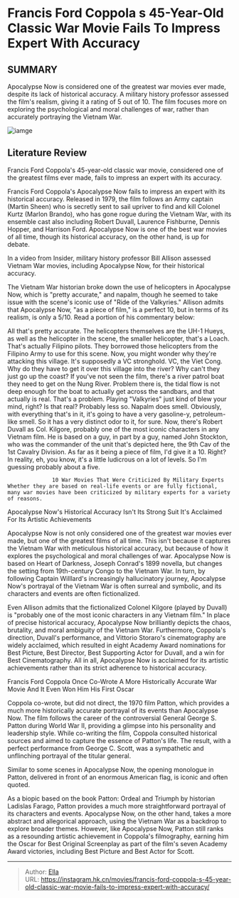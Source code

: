 # Francis Ford Coppola s 45-Year-Old Classic War Movie Fails To Impress Expert With Accuracy


## SUMMARY 



  Apocalypse Now is considered one of the greatest war movies ever made, despite its lack of historical accuracy.   A military history professor assessed the film&#39;s realism, giving it a rating of 5 out of 10.   The film focuses more on exploring the psychological and moral challenges of war, rather than accurately portraying the Vietnam War.  

![iamge](https://static1.srcdn.com/wordpress/wp-content/uploads/2024/01/untitled-18.jpg)

## Literature Review

Francis Ford Coppola&#39;s 45-year-old classic war movie, considered one of the greatest films ever made, fails to impress an expert with its accuracy.




Francis Ford Coppola&#39;s Apocalypse Now fails to impress an expert with its historical accuracy. Released in 1979, the film follows an Army captain (Martin Sheen) who is secretly sent to sail upriver to find and kill Colonel Kurtz (Marlon Brando), who has gone rogue during the Vietnam War, with its ensemble cast also including Robert Duvall, Laurence Fishburne, Dennis Hopper, and Harrison Ford. Apocalypse Now is one of the best war movies of all time, though its historical accuracy, on the other hand, is up for debate.




In a video from Insider, military history professor Bill Allison assessed Vietnam War movies, including Apocalypse Now, for their historical accuracy.


 

The Vietnam War historian broke down the use of helicopters in Apocalypse Now, which is &#34;pretty accurate,&#34; and napalm, though he seemed to take issue with the scene&#39;s iconic use of &#34;Ride of the Valkyries.&#34; Allison admits that Apocalypse Now, &#34;as a piece of film,&#34; is a perfect 10, but in terms of its realism, is only a 5/10. Read a portion of his commentary below:


All that&#39;s pretty accurate. The helicopters themselves are the UH-1 Hueys, as well as the helicopter in the scene, the smaller helicopter, that&#39;s a Loach. That&#39;s actually Filipino pilots. They borrowed those helicopters from the Filipino Army to use for this scene.
Now, you might wonder why they&#39;re attacking this village. It&#39;s supposedly a VC stronghold. VC, the Viet Cong. Why do they have to get it over this village into the river? Why can&#39;t they just go up the coast? If you&#39;ve not seen the film, there&#39;s a river patrol boat they need to get on the Nung River. Problem there is, the tidal flow is not deep enough for the boat to actually get across the sandbars, and that actually is real. That&#39;s a problem. Playing &#34;Valkyries&#34; just kind of blew your mind, right? Is that real? Probably less so.
Napalm does smell. Obviously, with everything that&#39;s in it, it&#39;s going to have a very gasoline-y, petroleum-like smell. So it has a very distinct odor to it, for sure. Now, there&#39;s Robert Duvall as Col. Kilgore, probably one of the most iconic characters in any Vietnam film. He is based on a guy, in part by a guy, named John Stockton, who was the commander of the unit that&#39;s depicted here, the 9th Cav of the 1st Cavalry Division.
As far as it being a piece of film, I&#39;d give it a 10. Right? In reality, eh, you know, it&#39;s a little ludicrous on a lot of levels. So I&#39;m guessing probably about a five.





                  10 War Movies That Were Criticized By Military Experts   Whether they are based on real-life events or are fully fictional, many war movies have been criticized by military experts for a variety of reasons.   


 Apocalypse Now&#39;s Historical Accuracy Isn&#39;t Its Strong Suit 
It&#39;s Acclaimed For Its Artistic Achievements
         

Apocalypse Now is not only considered one of the greatest war movies ever made, but one of the greatest films of all time. This isn&#39;t because it captures the Vietnam War with meticulous historical accuracy, but because of how it explores the psychological and moral challenges of war. Apocalypse Now is based on Heart of Darkness, Joseph Conrad&#39;s 1899 novella, but changes the setting from 19th-century Congo to the Vietnam War. In turn, by following Captain Willlard&#39;s increasingly hallucinatory journey, Apocalypse Now&#39;s portrayal of the Vietnam War is often surreal and symbolic, and its characters and events are often fictionalized.




Even Allison admits that the fictionalized Colonel Kilgore (played by Duvall) is &#34;probably one of the most iconic characters in any Vietnam film.&#34; In place of precise historical accuracy, Apocalypse Now brilliantly depicts the chaos, brutality, and moral ambiguity of the Vietnam War. Furthermore, Coppola&#39;s direction, Duvall&#39;s performance, and Vittorio Storaro&#39;s cinematography are widely acclaimed, which resulted in eight Academy Award nominations for Best Picture, Best Director, Best Supporting Actor for Duvall, and a win for Best Cinematography. All in all, Apocalypse Now is acclaimed for its artistic achievements rather than its strict adherence to historical accuracy.



 Francis Ford Coppola Once Co-Wrote A More Historically Accurate War Movie 
And It Even Won Him His First Oscar
          

Coppola co-wrote, but did not direct, the 1970 film Patton, which provides a much more historically accurate portrayal of its events than Apocalypse Now. The film follows the career of the controversial General George S. Patton during World War II, providing a glimpse into his personality and leadership style. While co-writing the film, Coppola consulted historical sources and aimed to capture the essence of Patton&#39;s life. The result, with a perfect performance from George C. Scott, was a sympathetic and unflinching portrayal of the titular general.






Similar to some scenes in Apocalypse Now, the opening monologue in Patton, delivered in front of an enormous American flag, is iconic and often quoted.




As a biopic based on the book Patton: Ordeal and Triumph by historian Ladislas Farago, Patton provides a much more straightforward portrayal of its characters and events. Apocalypse Now, on the other hand, takes a more abstract and allegorical approach, using the Vietnam War as a backdrop to explore broader themes. However, like Apocalypse Now, Patton still ranks as a resounding artistic achievement in Coppola&#39;s filmography, earning him the Oscar for Best Original Screenplay as part of the film&#39;s seven Academy Award victories, including Best Picture and Best Actor for Scott.



---

> Author: [Ella](https://instagram.hk.cn/)  
> URL: https://instagram.hk.cn/movies/francis-ford-coppola-s-45-year-old-classic-war-movie-fails-to-impress-expert-with-accuracy/  

